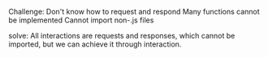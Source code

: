 Challenge:
Don't know how to request and respond
Many functions cannot be implemented
Cannot import non-.js files

solve:
All interactions are requests and responses, which cannot be imported, but we can achieve it through interaction.
